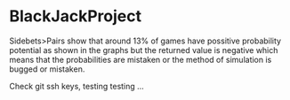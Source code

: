  # BlackJackProject

Sidebets>Pairs show that around 13% of games have possitive probability
potential as shown in the graphs but the returned value is negative which means
that the probabilities are mistaken or the method of simulation is bugged or
mistaken.

Check git ssh keys, testing testing ...
